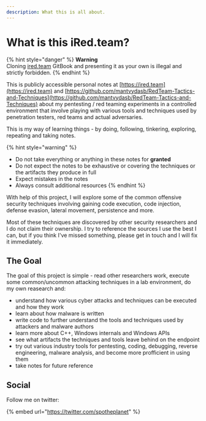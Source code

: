 ```yaml
---
description: What this is all about.
---
```


# What is this iRed.team?

{% hint style="danger" %}
**Warning**  
Cloning [ired.team](https://ired.team) GitBook and presenting it as your own is illegal and strictly forbidden.
{% endhint %}

This is publicly accessible personal notes at [https://ired.team](https://ired.team) and [https://github.com/mantvydasb/RedTeam-Tactics-and-Techniques](https://github.com/mantvydasb/RedTeam-Tactics-and-Techniques) about my pentesting / red teaming experiments in a controlled environment that involve playing with various tools and techniques used by penetration testers, red teams and actual adversaries.

This is my way of learning things - by doing, following, tinkering, exploring, repeating and taking notes.

{% hint style="warning" %}
* Do not take everything or anything in these notes for **granted** 
* Do not expect the notes to be exhaustive or covering the techniques or the artifacts they produce in full
* Expect mistakes in the notes
* Always consult additional resources
{% endhint %}

With help of this project, I will explore some of the common offensive security techniques involving gaining code execution, code injection, defense evasion, lateral movement, persistence and more.

Most of these techniques are discovered by other security researchers and I do not claim their ownership. I try to reference the sources I use the best I can, but if you think I've missed something, please get in touch and I will fix it immediately.

## The Goal

The goal of this project is simple - read other researchers work, execute some common/uncommon attacking techniques in a lab environment, do my own reasearch and:

* understand how various cyber attacks and techniques can be executed and how they work
* learn about how malware is written
* write code to further understand the tools and techniques used by attackers and malware authors
* learn more about C++, Windows internals and Windows APIs
* see what artifacts the techniques and tools leave behind on the endpoint
* try out various industry tools for pentesting, coding, debugging, reverse engineering, malware analysis, and become more profficient in using them
* take notes for future reference

## Social

Follow me on twitter:

{% embed url="https://twitter.com/spotheplanet" %}




